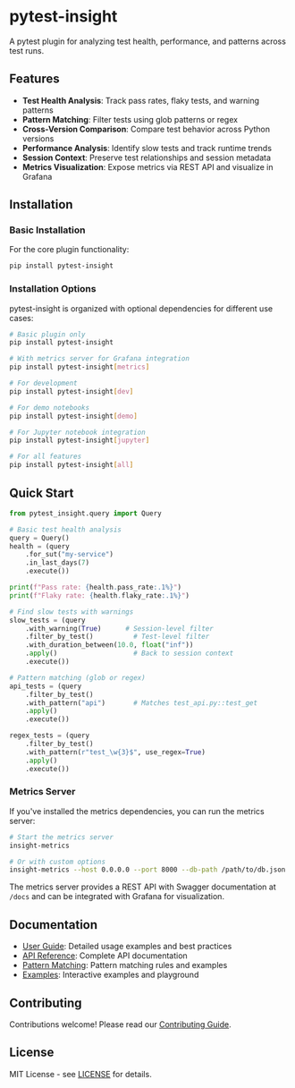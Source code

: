 # pytest-insight

A pytest plugin for analyzing test health, performance, and patterns across test runs.

## Features

- **Test Health Analysis**: Track pass rates, flaky tests, and warning patterns
- **Pattern Matching**: Filter tests using glob patterns or regex
- **Cross-Version Comparison**: Compare test behavior across Python versions
- **Performance Analysis**: Identify slow tests and track runtime trends
- **Session Context**: Preserve test relationships and session metadata
- **Metrics Visualization**: Expose metrics via REST API and visualize in Grafana

## Installation

### Basic Installation

For the core plugin functionality:

```bash
pip install pytest-insight
```

### Installation Options

pytest-insight is organized with optional dependencies for different use cases:

```bash
# Basic plugin only
pip install pytest-insight

# With metrics server for Grafana integration
pip install pytest-insight[metrics]

# For development
pip install pytest-insight[dev]

# For demo notebooks
pip install pytest-insight[demo]

# For Jupyter notebook integration
pip install pytest-insight[jupyter]

# For all features
pip install pytest-insight[all]
```

## Quick Start

```python
from pytest_insight.query import Query

# Basic test health analysis
query = Query()
health = (query
    .for_sut("my-service")
    .in_last_days(7)
    .execute())

print(f"Pass rate: {health.pass_rate:.1%}")
print(f"Flaky rate: {health.flaky_rate:.1%}")

# Find slow tests with warnings
slow_tests = (query
    .with_warning(True)      # Session-level filter
    .filter_by_test()          # Test-level filter
    .with_duration_between(10.0, float("inf"))
    .apply()                   # Back to session context
    .execute())

# Pattern matching (glob or regex)
api_tests = (query
    .filter_by_test()
    .with_pattern("api")       # Matches test_api.py::test_get
    .apply()
    .execute())

regex_tests = (query
    .filter_by_test()
    .with_pattern(r"test_\w{3}$", use_regex=True)
    .apply()
    .execute())
```

### Metrics Server

If you've installed the metrics dependencies, you can run the metrics server:

```bash
# Start the metrics server
insight-metrics

# Or with custom options
insight-metrics --host 0.0.0.0 --port 8000 --db-path /path/to/db.json
```

The metrics server provides a REST API with Swagger documentation at `/docs` and can be integrated with Grafana for visualization.

## Documentation

- [User Guide](docs/user_guide.md): Detailed usage examples and best practices
- [API Reference](docs/api.md): Complete API documentation
- [Pattern Matching](docs/patterns.md): Pattern matching rules and examples
- [Examples](pytest_insight/playground.py): Interactive examples and playground

## Contributing

Contributions welcome! Please read our [Contributing Guide](CONTRIBUTING.md).

## License

MIT License - see [LICENSE](LICENSE) for details.
